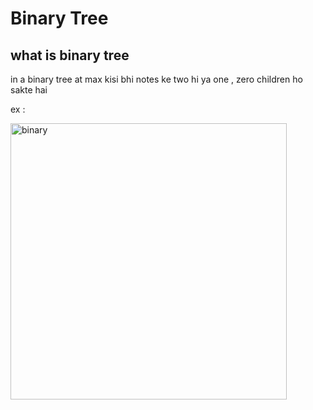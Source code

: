 # Binary Tree

## what is binary tree

in a binary tree at max kisi bhi notes ke two hi ya one , zero children ho sakte hai

ex :

<img width="442" alt="binary" src="https://user-images.githubusercontent.com/92104840/138590911-68ff0478-5394-4f9c-9dbe-e6f3686a8960.PNG">
